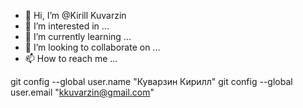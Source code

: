 - 👋 Hi, I’m @Kirill Kuvarzin
- 👀 I’m interested in ...
- 🌱 I’m currently learning ...
- 💞️ I’m looking to collaborate on ...
- 📫 How to reach me ...

<!---
kirp1ch9/kirp1ch9 is a ✨ special ✨ repository because its `README.md` (this file) appears on your GitHub profile.
You can click the Preview link to take a look at your changes.
--->
 git config --global user.name "Куварзин Кирилл"
git config --global user.email "kkuvarzin@gmail.com"
